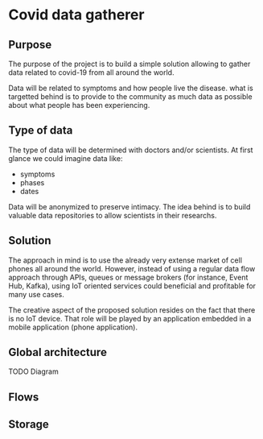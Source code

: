 # Covid data gatherer

## Purpose
The purpose of the project is to build a simple solution allowing to gather data related to covid-19 from all around the world.

Data will be related to symptoms and how people live the disease.
what is targetted behind is to provide to the community as much data as possible about what people has been experiencing.

## Type of data
The type of data will be determined with doctors and/or scientists.
At first glance we could imagine data like:
 - symptoms
 - phases
 - dates

Data will be anonymized to preserve intimacy.
The idea behind is to build valuable data repositories to allow scientists in their researchs.


## Solution
The approach in mind is to use the already very extense market of cell phones all around the world.
However, instead of using a regular data flow approach through APIs, queues or message brokers (for instance, Event Hub, Kafka), using IoT oriented services could beneficial and profitable for many use cases.

The creative aspect of the proposed solution resides on the fact that there is no IoT device. That role will be played by an application embedded in a mobile application (phone application).

## Global architecture
TODO Diagram

## Flows


## Storage

